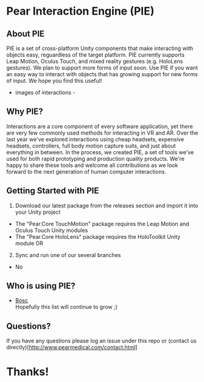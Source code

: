 # Pear Interaction Engine (PIE)

## About PIE
PIE is a set of cross-platform Unity components that make interacting with objects easy, reguardless of the target platform. PIE currently supports Leap Motion, Oculus Touch, and mixed reality gestures (e.g. HoloLens gestures). We plan to support more forms of input soon. Use PIE if you want an easy way to interact with objects that has growing support for new forms of input. We hope you find this useful!

- images of interactions -

## Why PIE?
Interactions are a core component of every software application, yet there are very few commonly used methods for interacting in VR and AR. Over the last year we've explored interactions using cheap headsets, expensive headsets, controllers, full body motion capture suits, and just about everything in between. In the process, we created PIE, a set of tools we've used for both rapid prototyping and production quality products. We're happy to share these tools and welcome all contributions as we look forward to the next generation of human computer interactions.

## Getting Started with PIE
1) Download our latest package from the releases section and import it into your Unity project
  - The "Pear.Core TouchMotion" package requires the Leap Motion and Oculus Touch Unity modules
  - The "Pear.Core HoloLens" package requires the HoloToolkit Unity module
OR
2) Sync and run one of our several branches
  - No

## Who is using PIE?
- [Bosc](http://www.pearmedical.com/bosc.html)\
Hopefully this list will continue to grow ;)

## Questions?
If you have any questions please log an issue under this repo or (contact us directly)[http://www.pearmedical.com/contact.html]

# Thanks!
